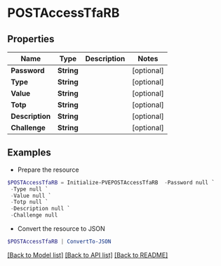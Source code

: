 # POSTAccessTfaRB
## Properties

Name | Type | Description | Notes
------------ | ------------- | ------------- | -------------
**Password** | **String** |  | [optional] 
**Type** | **String** |  | [optional] 
**Value** | **String** |  | [optional] 
**Totp** | **String** |  | [optional] 
**Description** | **String** |  | [optional] 
**Challenge** | **String** |  | [optional] 

## Examples

- Prepare the resource
```powershell
$POSTAccessTfaRB = Initialize-PVEPOSTAccessTfaRB  -Password null `
 -Type null `
 -Value null `
 -Totp null `
 -Description null `
 -Challenge null
```

- Convert the resource to JSON
```powershell
$POSTAccessTfaRB | ConvertTo-JSON
```

[[Back to Model list]](../README.md#documentation-for-models) [[Back to API list]](../README.md#documentation-for-api-endpoints) [[Back to README]](../README.md)

